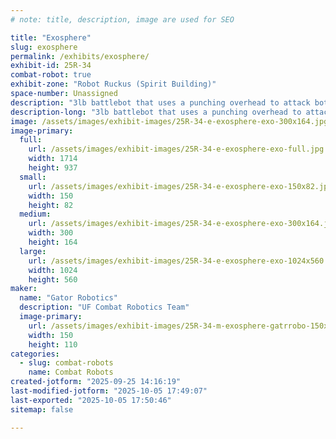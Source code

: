 ```yaml
---
# note: title, description, image are used for SEO

title: "Exosphere"
slug: exosphere
permalink: /exhibits/exosphere/
exhibit-id: 25R-34
combat-robot: true
exhibit-zone: "Robot Ruckus (Spirit Building)"
space-number: Unassigned
description: "3lb battlebot that uses a punching overhead to attack bottom plates"
description-long: "3lb battlebot that uses a punching overhead to attack bottom plates"
image: /assets/images/exhibit-images/25R-34-e-exosphere-exo-300x164.jpg
image-primary: 
  full:
    url: /assets/images/exhibit-images/25R-34-e-exosphere-exo-full.jpg
    width: 1714
    height: 937
  small:
    url: /assets/images/exhibit-images/25R-34-e-exosphere-exo-150x82.jpg
    width: 150
    height: 82
  medium:
    url: /assets/images/exhibit-images/25R-34-e-exosphere-exo-300x164.jpg
    width: 300
    height: 164
  large:
    url: /assets/images/exhibit-images/25R-34-e-exosphere-exo-1024x560.jpg
    width: 1024
    height: 560
maker: 
  name: "Gator Robotics"
  description: "UF Combat Robotics Team"
  image-primary:
    url: /assets/images/exhibit-images/25R-34-m-exosphere-gatrrobo-150x110.png
    width: 150
    height: 110
categories: 
  - slug: combat-robots
    name: Combat Robots
created-jotform: "2025-09-25 14:16:19"
last-modified-jotform: "2025-10-05 17:49:07"
last-exported: "2025-10-05 17:50:46"
sitemap: false

---
```

